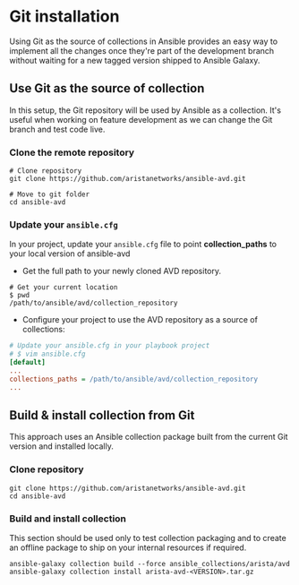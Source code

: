 # Git installation

Using Git as the source of collections in Ansible provides an easy way to implement all the changes once they're part of the development branch without waiting for a new tagged version shipped to Ansible Galaxy.

## Use Git as the source of collection

In this setup, the Git repository will be used by Ansible as a collection. It's useful when working on feature development as we can change the Git branch and test code live.

### Clone the remote repository

```shell
# Clone repository
git clone https://github.com/aristanetworks/ansible-avd.git

# Move to git folder
cd ansible-avd
```

### Update your `ansible.cfg`

In your project, update your `ansible.cfg` file to point **collection_paths** to your local version of ansible-avd

- Get the full path to your newly cloned AVD repository.

```shell
# Get your current location
$ pwd
/path/to/ansible/avd/collection_repository
```

- Configure your project to use the AVD repository as a source of collections:

```ini
# Update your ansible.cfg in your playbook project
# $ vim ansible.cfg
[default]
...
collections_paths = /path/to/ansible/avd/collection_repository
...
```

## Build & install collection from Git

This approach uses an Ansible collection package built from the current Git version and installed locally.

### Clone repository

```shell
git clone https://github.com/aristanetworks/ansible-avd.git
cd ansible-avd
```

### Build and install collection

This section should be used only to test collection packaging and to create an offline package to ship on your internal resources if required.

```shell
ansible-galaxy collection build --force ansible_collections/arista/avd
ansible-galaxy collection install arista-avd-<VERSION>.tar.gz
```
